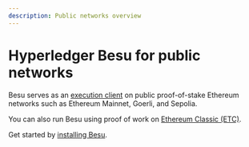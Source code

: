 ```yaml
---
description: Public networks overview
---
```


# Hyperledger Besu for public networks

Besu serves as an [execution client](concepts/the-merge.md#execution-clients) on public
proof-of-stake Ethereum networks such as Ethereum Mainnet, Goerli, and Sepolia.

You can also run Besu using proof of work on [Ethereum Classic (ETC)](how-to/use-pow/mining.md).

Get started by [installing Besu](get-started/install/index.md).
